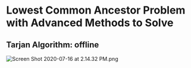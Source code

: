 # Lowest Common Ancestor Problem with Advanced Methods to Solve

## Tarjan Algorithm: offline

![Screen Shot 2020-07-16 at 2.14.32 PM.png](9F462A16B03E9D899ED7A47A53C562ED.png)

